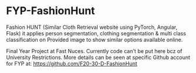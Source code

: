 # FYP-FashionHunt
Fashion HUNT (Similar Cloth Retrieval website using PyTorch, Angular, Flask) it applies person segmentation, clothing segmentation & multi class classification on Provided image to show similar options available online.

Final Year Project at Fast Nuces. Currently code can't be put here bcz of University Restrictions. More details can be seen at specific Github account for FYP at: https://github.com/F20-30-D-FashionHunt
